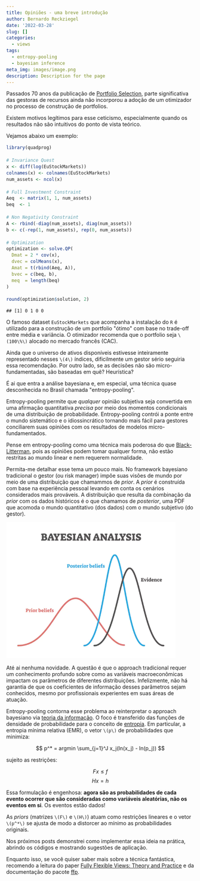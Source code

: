 ```yaml
---
title: Opiniões - uma breve introdução
author: Bernardo Reckziegel
date: '2022-03-28'
slug: []
categories:
  - views
tags:
  - entropy-pooling
  - bayesian inference
meta_img: images/image.png
description: Description for the page
---
```


Passados 70 anos da publicação de [Portfolio Selection](https://www.math.hkust.edu.hk/~maykwok/courses/ma362/07F/markowitz_JF.pdf), parte significativa das gestoras de recursos ainda não incorporou a adoção de um otimizador no processo de construção de portfolios.

Existem motivos legítimos para esse ceticismo, especialmente quando os resultados não são intuitivos do ponto de vista teórico. 

Vejamos abaixo um exemplo:


```r
library(quadprog)

# Invariance Quest
x <- diff(log(EuStockMarkets))
colnames(x) <- colnames(EuStockMarkets)
num_assets <- ncol(x)

# Full Investment Constraint
Aeq  <- matrix(1, 1, num_assets)
beq  <- 1

# Non Negativity Constraint
A <- rbind(-diag(num_assets), diag(num_assets))
b <- c(-rep(1, num_assets), rep(0, num_assets))

# Optimization
optimization <- solve.QP(
  Dmat = 2 * cov(x), 
  dvec = colMeans(x), 
  Amat = t(rbind(Aeq, A)), 
  bvec = c(beq, b), 
  meq  = length(beq)
)

round(optimization$solution, 2)
```

```
## [1] 0 1 0 0
```

O famoso dataset `EuStockMarkets` que acompanha a instalação do `R` é utilizado para a construção de um portfolio "ótimo" com base no trade-off entre média e variância. O otimizador recomenda que o portfolio seja `\(100\%\)` alocado no mercado francês (CAC). 

Ainda que o universo de ativos disponíveis estivesse inteiramente representado nesses `\(4\)` índices, dificilmente um gestor sério seguiria essa recomendação. Por outro lado, se as decisões não são micro-fundamentadas, são baseadas em quê? Heurística? 

<!-- Soa como se o time de gestão vivesse na década de 30 do século passado. -->

É ai que entra a análise bayesiana e, em especial, uma técnica quase desconhecida no Brasil chamada "entropy-pooling". 

Entropy-pooling permite que _qualquer_ opinião subjetiva seja convertida em uma afirmação quantitativa _precisa_ por meio dos momentos condicionais de uma distribuição de probabilidade. Entropy-pooling contrói a ponte entre o mundo sistemático e o idiossincrático tornando mais fácil para gestores conciliarem suas opiniões com os resultados de modelos micro-fundamentados. 

Pense em entropy-pooling como uma técnica mais poderosa do que [Black-Litterman](https://en.wikipedia.org/wiki/Black%E2%80%93Litterman_model), pois as opiniões podem tomar qualquer forma, não estão restritas ao mundo linear e nem requerem normalidade.

<!-- Esse resultado é válido para qualquer distribuição! -->

Permita-me detalhar esse tema um pouco mais. No framework bayesiano tradicional o gestor (ou risk manager) impôe suas visões de mundo por meio de uma distribuição que chamammos de _prior_. A _prior_ é construída com base na experiência pessoal levando em conta os cenários considerados mais prováveis. A distribuição que resulta da combinação da _prior_ com os dados históricos é o que chamamos de _posterior_, uma PDF que acomoda o mundo quantitativo (dos dados) com o mundo subjetivo (do gestor).

<img src="images/bayesian_analysis.jpg" alt="" width="90%" height="70%"/>

Até ai nenhuma novidade. A questão é que o approach tradicional requer um conhecimento profundo sobre como as variáveis macroeconômicas impactam os parâmetros de diferentes distribuições. Infelizmente, não há garantia de que os coeficientes de informação desses parâmetros sejam conhecidos, mesmo por profissionais experientes em suas áreas de atuação.

<!-- Em muitos casos, a escolha dos parâmetros pode parecer tão _ad hoc_ a ponto de enfraquecer a análise. Em outros casos, o exato formato da _posterior_ não é conhecido _ex ante_, de modo que o problema deve ser solucionado numericamente via [Markov-Chain Monte-Carlo (MCMC)](https://en.wikipedia.org/wiki/Markov_chain_Monte_Carlo), uma técnica computacionalmente demandante. -->

Entropy-pooling contorna esse problema ao reinterpretar o approach bayesiano via [teoria da informação](https://en.wikipedia.org/wiki/Information_theory). O foco é transferido das funções de densidade de probabilidade para o conceito de [entropia](https://en.wikipedia.org/wiki/Entropy_(information_theory)). Em particular, a entropia mínima relativa (EMR), o vetor `\(p\)` de probabilidades que minimiza:

$$ p^* = argmin \sum_{j=1}^J x_j(ln(x_j) - ln(p_j)) $$

sujeito as restrições: 

$$ Fx \leq f $$
$$ Hx = h $$  

Essa formulação é engenhosa: __agora são as probabilidades de cada evento ocorrer que são consideradas como variáveis aleatórias, não os eventos em si__. Os eventos estão dados!
    
As _priors_ (matrizes `\(F\)` e `\(H\)`) atuam como restrições lineares e o vetor `\(p^*\)` se ajusta de modo a distorcer ao mínimo as probabilidades originais.

Nos próximos posts demonstrei como implementar essa ideia na prática, abrindo os códigos e mostrando sugestões de aplicação. 

Enquanto isso, se você quiser saber mais sobre a técnica fantástica, recomendo a leitura do paper [Fully Flexible Views: Theory and Practice](https://papers.ssrn.com/sol3/papers.cfm?abstract_id=1213325) e da documentação do pacote [ffp](https://reckziegel.github.io/FFP/).






